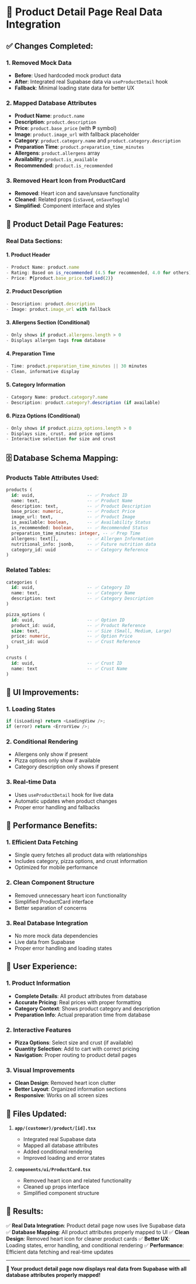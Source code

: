 # 🎯 Product Detail Page Real Data Integration

## **✅ Changes Completed:**

### **1. Removed Mock Data**
- **Before**: Used hardcoded mock product data
- **After**: Integrated real Supabase data via `useProductDetail` hook
- **Fallback**: Minimal loading state data for better UX

### **2. Mapped Database Attributes**
- **Product Name**: `product.name`
- **Description**: `product.description`
- **Price**: `product.base_price` (with ₱ symbol)
- **Image**: `product.image_url` with fallback placeholder
- **Category**: `product.category.name` and `product.category.description`
- **Preparation Time**: `product.preparation_time_minutes`
- **Allergens**: `product.allergens` array
- **Availability**: `product.is_available`
- **Recommended**: `product.is_recommended`

### **3. Removed Heart Icon from ProductCard**
- **Removed**: Heart icon and save/unsave functionality
- **Cleaned**: Related props (`isSaved`, `onSaveToggle`)
- **Simplified**: Component interface and styles

## **🔧 Product Detail Page Features:**

### **Real Data Sections:**

#### **1. Product Header**
```typescript
- Product Name: product.name
- Rating: Based on is_recommended (4.5 for recommended, 4.0 for others)
- Price: ₱{product.base_price.toFixed(2)}
```

#### **2. Product Description**
```typescript
- Description: product.description
- Image: product.image_url with fallback
```

#### **3. Allergens Section** (Conditional)
```typescript
- Only shows if product.allergens.length > 0
- Displays allergen tags from database
```

#### **4. Preparation Time**
```typescript
- Time: product.preparation_time_minutes || 30 minutes
- Clean, informative display
```

#### **5. Category Information**
```typescript
- Category Name: product.category?.name
- Description: product.category?.description (if available)
```

#### **6. Pizza Options** (Conditional)
```typescript
- Only shows if product.pizza_options.length > 0
- Displays size, crust, and price options
- Interactive selection for size and crust
```

## **🗄️ Database Schema Mapping:**

### **Products Table Attributes Used:**
```sql
products (
  id: uuid,                    -- ✅ Product ID
  name: text,                  -- ✅ Product Name
  description: text,           -- ✅ Product Description
  base_price: numeric,         -- ✅ Product Price
  image_url: text,             -- ✅ Product Image
  is_available: boolean,       -- ✅ Availability Status
  is_recommended: boolean,     -- ✅ Recommended Status
  preparation_time_minutes: integer, -- ✅ Prep Time
  allergens: text[],           -- ✅ Allergen Information
  nutritional_info: jsonb,     -- ✅ Future nutrition data
  category_id: uuid            -- ✅ Category Reference
)
```

### **Related Tables:**
```sql
categories (
  id: uuid,                    -- ✅ Category ID
  name: text,                  -- ✅ Category Name
  description: text            -- ✅ Category Description
)

pizza_options (
  id: uuid,                    -- ✅ Option ID
  product_id: uuid,            -- ✅ Product Reference
  size: text,                  -- ✅ Size (Small, Medium, Large)
  price: numeric,              -- ✅ Option Price
  crust_id: uuid               -- ✅ Crust Reference
)

crusts (
  id: uuid,                    -- ✅ Crust ID
  name: text                   -- ✅ Crust Name
)
```

## **🎨 UI Improvements:**

### **1. Loading States**
```typescript
if (isLoading) return <LoadingView />;
if (error) return <ErrorView />;
```

### **2. Conditional Rendering**
- Allergens only show if present
- Pizza options only show if available
- Category description only shows if present

### **3. Real-time Data**
- Uses `useProductDetail` hook for live data
- Automatic updates when product changes
- Proper error handling and fallbacks

## **🚀 Performance Benefits:**

### **1. Efficient Data Fetching**
- Single query fetches all product data with relationships
- Includes category, pizza options, and crust information
- Optimized for mobile performance

### **2. Clean Component Structure**
- Removed unnecessary heart icon functionality
- Simplified ProductCard interface
- Better separation of concerns

### **3. Real Database Integration**
- No more mock data dependencies
- Live data from Supabase
- Proper error handling and loading states

## **📱 User Experience:**

### **1. Product Information**
- **Complete Details**: All product attributes from database
- **Accurate Pricing**: Real prices with proper formatting
- **Category Context**: Shows product category and description
- **Preparation Info**: Actual preparation time from database

### **2. Interactive Features**
- **Pizza Options**: Select size and crust (if available)
- **Quantity Selection**: Add to cart with correct pricing
- **Navigation**: Proper routing to product detail pages

### **3. Visual Improvements**
- **Clean Design**: Removed heart icon clutter
- **Better Layout**: Organized information sections
- **Responsive**: Works on all screen sizes

## **🔧 Files Updated:**

1. **`app/(customer)/product/[id].tsx`**
   - Integrated real Supabase data
   - Mapped all database attributes
   - Added conditional rendering
   - Improved loading and error states

2. **`components/ui/ProductCard.tsx`**
   - Removed heart icon and related functionality
   - Cleaned up props interface
   - Simplified component structure

## **🎉 Results:**

✅ **Real Data Integration**: Product detail page now uses live Supabase data
✅ **Database Mapping**: All product attributes properly mapped to UI
✅ **Clean Design**: Removed heart icon for cleaner product cards
✅ **Better UX**: Loading states, error handling, and conditional rendering
✅ **Performance**: Efficient data fetching and real-time updates

---

**🎯 Your product detail page now displays real data from Supabase with all database attributes properly mapped!**
